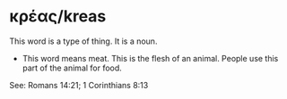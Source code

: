 # κρέας/kreas
This word is a type of thing. It is a noun.
* This word means meat. This is the flesh of an animal. People use this part of the animal for food.

See: Romans 14:21; 1 Corinthians 8:13
